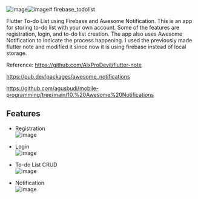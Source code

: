 ![image](https://github.com/user-attachments/assets/657907e5-f4da-4331-9a16-8c1c14f636d9)![image](https://github.com/user-attachments/assets/7aa92464-dfda-4754-ba39-5c56d5ce1098)# firebase_todolist

Flutter To-do List using Firebase and Awesome Notification. This is an app for storing to-do list with your own account. Some of the features are registration, login, and to-do list creation. The app also uses Awesome Notification to indicate the process happening. I used the previously made flutter note and modified it since now it is using firebase instead of local storage.

Reference:
https://github.com/AlxProDevil/flutter-note

https://pub.dev/packages/awesome_notifications

https://github.com/agusbudi/mobile-programming/tree/main/10.%20Awesome%20Notifications

## Features

- Registration
  <br>
  ![image](https://github.com/user-attachments/assets/b8ce23c3-2c5d-4118-8150-124365aba358)

- Login
  <br>
  ![image](https://github.com/user-attachments/assets/5ee7905a-0f1a-49b6-8d3e-331024f0a9a0)

- To-do List CRUD
  <br>
  ![image](https://github.com/user-attachments/assets/000f546c-c383-4cdd-aa2f-30a9c01d7dc9)

- Notification
  <br>
  ![image](https://github.com/user-attachments/assets/7c4e18d7-2c89-4355-8026-0d0812252516)


